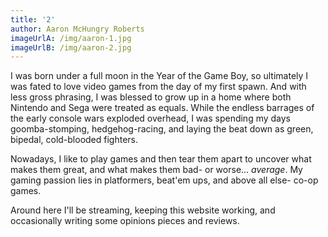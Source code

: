 ```yaml
---
title: '2'
author: Aaron McHungry Roberts
imageUrlA: /img/aaron-1.jpg
imageUrlB: /img/aaron-2.jpg
---
```

I was born under a full moon in the Year of the Game Boy, so ultimately I was fated to love video games from the day of my first spawn. And with less gross phrasing, I was blessed to grow up in a home where both Nintendo and Sega were treated as equals. While the endless barrages of the early console wars exploded overhead, I was spending my days goomba-stomping, hedgehog-racing, and laying the beat down as green, bipedal, cold-blooded fighters.

Nowadays, I like to play games and then tear them apart to uncover what makes them great, and what makes them bad- or worse... _average_. My gaming passion lies in platformers, beat'em ups, and above all else- co-op games.

Around here I'll be streaming, keeping this website working, and occasionally writing some opinions pieces and reviews.
